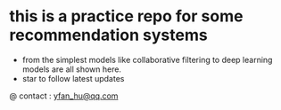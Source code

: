 # this is a practice repo for some recommendation systems
- from the simplest models like collaborative filtering to deep learning models are all shown here.
- star to follow latest updates

@ contact : yfan_hu@qq.com 
